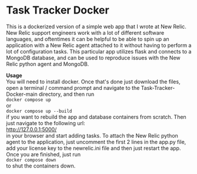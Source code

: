 # Task Tracker Docker
This is a dockerized version of a simple web app that I wrote at New Relic. New Relic support engineers work with a lot of different software languages, and oftentimes it can be helpful to be able to spin up an application with a New Relic agent attached to it without having to perform a lot of configuration tasks. This particular app utilizes flask and connects to a MongoDB database, and can be used to reproduce issues with the New Relic python agent and MongoDB. 

**Usage** \
You will need to install docker. Once that's done just download the files, open a terminal / command prompt and navigate to the Task-Tracker-Docker-main directory, and then run\
`docker compose up`\
or\
`docker compose up --build`\
if you want to rebuild the app and database containers from scratch. Then just navigate to the following url:\
http://127.0.0.1:5000/ \
in your browser and start adding tasks. To attach the New Relic python agent to the application, just uncomment the first 2 lines in the app.py file, add your license key to the newrelic.ini file and then just restart the app.\
Once you are finished, just run\
`docker compose down`\
to shut the containers down.